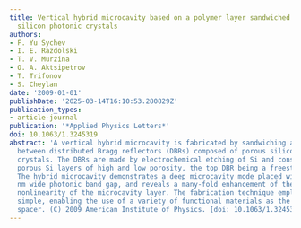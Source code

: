 ```yaml
---
title: Vertical hybrid microcavity based on a polymer layer sandwiched between porous
  silicon photonic crystals
authors:
- F. Yu Sychev
- I. E. Razdolski
- T. V. Murzina
- O. A. Aktsipetrov
- T. Trifonov
- S. Cheylan
date: '2009-01-01'
publishDate: '2025-03-14T16:10:53.280829Z'
publication_types:
- article-journal
publication: '*Applied Physics Letters*'
doi: 10.1063/1.3245319
abstract: 'A vertical hybrid microcavity is fabricated by sandwiching a polymer layer
  between distributed Bragg reflectors (DBRs) composed of porous silicon photonic
  crystals. The DBRs are made by electrochemical etching of Si and consist of alternating
  porous Si layers of high and low porosity, the top DBR being a freestanding film.
  The hybrid microcavity demonstrates a deep microcavity mode placed within a 200
  nm wide photonic band gap, and reveals a many-fold enhancement of the third-order
  nonlinearity of the microcavity layer. The fabrication technique employed is rather
  simple, enabling the use of a variety of functional materials as the microcavity
  spacer. (C) 2009 American Institute of Physics. [doi: 10.1063/1.3245319]'
---
```

